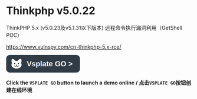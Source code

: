 # Thinkphp v5.0.22

ThinkPHP 5.x (v5.0.23及v5.1.31以下版本) 远程命令执行漏洞利用（GetShell POC）

https://www.vulnspy.com/cn-thinkphp-5.x-rce/

<a href="https://www.vsplate.com/?github=vulnspy/thinkphp-5.0.22"><img alt="VSPLATE GO" src="https://raw.githubusercontent.com/vsplate/images/master/vsgo_btn.png" width="200px"></a>

**Click the `VSPLATE GO` button to launch a demo online / 点击`VSPLATE GO`按钮创建在线环境**

